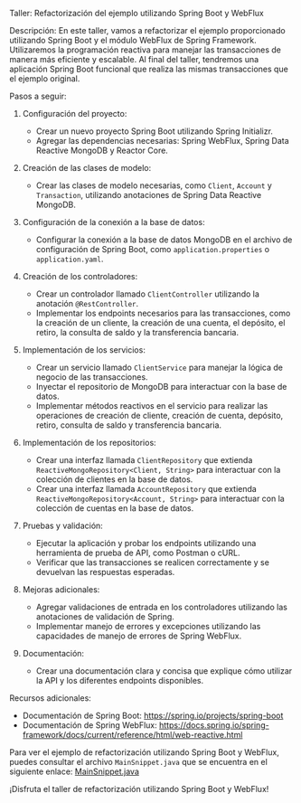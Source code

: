 Taller: Refactorización del ejemplo utilizando Spring Boot y WebFlux

Descripción:
En este taller, vamos a refactorizar el ejemplo proporcionado utilizando Spring Boot y el módulo WebFlux de Spring Framework. Utilizaremos la programación reactiva para manejar las transacciones de manera más eficiente y escalable. Al final del taller, tendremos una aplicación Spring Boot funcional que realiza las mismas transacciones que el ejemplo original.

Pasos a seguir:

1. Configuración del proyecto:
   - Crear un nuevo proyecto Spring Boot utilizando Spring Initializr.
   - Agregar las dependencias necesarias: Spring WebFlux, Spring Data Reactive MongoDB y Reactor Core.

2. Creación de las clases de modelo:
   - Crear las clases de modelo necesarias, como `Client`, `Account` y `Transaction`, utilizando anotaciones de Spring Data Reactive MongoDB.

3. Configuración de la conexión a la base de datos:
   - Configurar la conexión a la base de datos MongoDB en el archivo de configuración de Spring Boot, como `application.properties` o `application.yaml`.

4. Creación de los controladores:
   - Crear un controlador llamado `ClientController` utilizando la anotación `@RestController`.
   - Implementar los endpoints necesarios para las transacciones, como la creación de un cliente, la creación de una cuenta, el depósito, el retiro, la consulta de saldo y la transferencia bancaria.

5. Implementación de los servicios:
   - Crear un servicio llamado `ClientService` para manejar la lógica de negocio de las transacciones.
   - Inyectar el repositorio de MongoDB para interactuar con la base de datos.
   - Implementar métodos reactivos en el servicio para realizar las operaciones de creación de cliente, creación de cuenta, depósito, retiro, consulta de saldo y transferencia bancaria.

6. Implementación de los repositorios:
   - Crear una interfaz llamada `ClientRepository` que extienda `ReactiveMongoRepository<Client, String>` para interactuar con la colección de clientes en la base de datos.
   - Crear una interfaz llamada `AccountRepository` que extienda `ReactiveMongoRepository<Account, String>` para interactuar con la colección de cuentas en la base de datos.

7. Pruebas y validación:
   - Ejecutar la aplicación y probar los endpoints utilizando una herramienta de prueba de API, como Postman o cURL.
   - Verificar que las transacciones se realicen correctamente y se devuelvan las respuestas esperadas.

8. Mejoras adicionales:
   - Agregar validaciones de entrada en los controladores utilizando las anotaciones de validación de Spring.
   - Implementar manejo de errores y excepciones utilizando las capacidades de manejo de errores de Spring WebFlux.

9. Documentación:
   - Crear una documentación clara y concisa que explique cómo utilizar la API y los diferentes endpoints disponibles.

Recursos adicionales:
- Documentación de Spring Boot: https://spring.io/projects/spring-boot
- Documentación de Spring WebFlux: https://docs.spring.io/spring-framework/docs/current/reference/html/web-reactive.html

Para ver el ejemplo de refactorización utilizando Spring Boot y WebFlux, puedes consultar el archivo `MainSnippet.java` que se encuentra en el siguiente enlace: [MainSnippet.java](https://github.com/sofka-practices/workshop-mambu-java/MainSnippet.java)

¡Disfruta el taller de refactorización utilizando Spring Boot y WebFlux!
